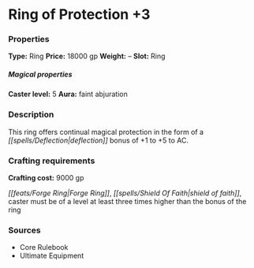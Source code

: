 ﻿---
Title: "Ring of Protection +3"
Type: "Ring"
Price: "18000 gp"
Weight: "–"
Slot: "Ring"
Caster level: "5"
Aura: "faint abjuration"
Description: |
  "This ring offers continual magical protection in the form of a deflection bonus of +1 to +5 to AC."
Crafting cost: "9000 gp"
Sources: "['Core Rulebook', 'Ultimate Equipment']"
---

# Ring of Protection +3

### Properties

**Type:** Ring **Price:** 18000 gp **Weight:** – **Slot:** Ring

##### Magical properties

**Caster level:** 5 **Aura:** faint abjuration

### Description

This ring offers continual magical protection in the form of a _[[spells/Deflection|deflection]]_ bonus of +1 to +5 to AC.

### Crafting requirements

**Crafting cost:** 9000 gp

_[[feats/Forge Ring|Forge Ring]]_, _[[spells/Shield Of Faith|shield of faith]]_, caster must be of a level at least three times higher than the bonus of the ring

### Sources

* Core Rulebook
* Ultimate Equipment